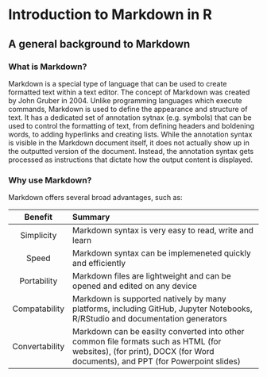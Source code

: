 # Introduction to Markdown in R

## A general background to Markdown

### What is Markdown?
Markdown is a special type of language that can be used to create formatted text within a text editor. The concept of Markdown was created by John Gruber in 2004. Unlike programming languages which execute commands, Markdown is used to define the appearance and structure of text. It has a dedicated set of annotation sytnax (e.g. symbols) that can be used to control the formatting of text, from defining headers and boldening words, to adding hyperlinks and creating lists. While the annotation syntax is visible in the Markdown document itself, it does not actually show up in the outputted version of the document. Instead, the annotation syntax gets processed as instructions that dictate how the output content is displayed.

### Why use Markdown?

Markdown offers several broad advantages, such as:

| Benefit        | Summary     |
| :------------: | :---------- |
| Simplicity     | Markdown syntax is very easy to read, write and learn |
| Speed          | Markdown syntax can be implemeneted quickly and efficiently |
| Portability    | Markdown files are lightweight and can be opened and edited on any device |
| Compatability  | Markdown is supported natively by many platforms, including GitHub, Jupyter Notebooks, R/RStudio and documentation generators |
| Convertability | Markdown can be easilty converted into other common file formats such as HTML (for websites), (for print), DOCX (for Word documents), and PPT (for Powerpoint slides) |
